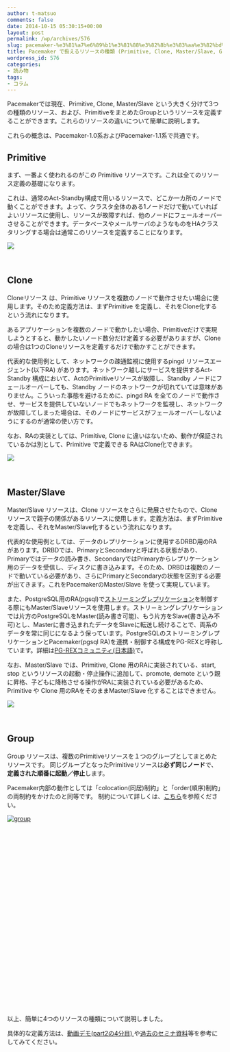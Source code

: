 ```yaml
---
author: t-matsuo
comments: false
date: 2014-10-15 05:30:15+00:00
layout: post
permalink: /wp/archives/576
slug: pacemaker-%e3%81%a7%e6%89%b1%e3%81%88%e3%82%8b%e3%83%aa%e3%82%bd%e3%83%bc%e3%82%b9%e3%81%ae%e7%a8%ae%e9%a1%9e-primitive-clone-masterslave
title: Pacemaker で扱えるリソースの種類 (Primitive, Clone, Master/Slave, Group)
wordpress_id: 576
categories:
- 読み物
tags:
- コラム
---
```


Pacemakerでは現在、Primitive, Clone, Master/Slave という大きく分けて3つの種類のリソース、および、PrimitiveをまとめたGroupというリソースを定義することができます。これらのリソースの違いについて簡単に説明します。

これらの概念は、Pacemaker-1.0系およびPacemaker-1.1系で共通です。


## Primitive


まず、一番よく使われるのがこの Primitive リソースです。これは全てのリソース定義の基礎になります。

これは、通常のAct-Standby構成で用いるリソースで、どこか一カ所のノードで動くことができます。よって、クラスタ全体のある1ノードだけで動いていればよいリソースに使用し、リソースが故障すれば、他のノードにフェールオーバーさせることができます。データベースやメールサーバのようなものをHAクラスタリングする場合は通常このリソースを定義することになります。

[![](/assets/images/wp-content/primitive.jpg)](/wp/archives/576/primitive)

 


## Clone


Cloneリソース は、Primitive リソースを複数のノードで動作させたい場合に使用します。そのため定義方法は、まずPrimitive を定義し、それをClone化するという流れになります。

あるアプリケーションを複数のノードで動かしたい場合、Primitiveだけで実現しようとすると、動かしたいノード数分だけ定義する必要がありますが、Cloneの場合は1つのCloneリソースを定義するだけで動かすことができます。

代表的な使用例として、ネットワークの疎通監視に使用するpingd リソースエージェント(以下RA) があります。ネットワーク越しにサービスを提供するAct-Standby 構成において、ActのPrimitiveリソースが故障し、Standby ノードにフェールオーバーしても、Standby ノードのネットワークが切れていては意味がありません。こういった事態を避けるために、pingd RA を全てのノードで動作させ、サービスを提供していないノードでもネットワークを監視し、ネットワークが故障してしまった場合は、そのノードにサービスがフェールオーバーしないようにするのが通常の使い方です。

なお、RAの実装としては、Primitive, Clone に違いはないため、動作が保証されているかは別として、Primitive で定義できる RAはClone化できます。

[![](/assets/images/wp-content/clone.jpg)](/wp/archives/576/clone)

 


## Master/Slave


Master/Slave リソースは、Clone リソースをさらに発展させたもので、Cloneリソースで親子の関係があるリソースに使用します。定義方法は、まずPrimitive を定義し、それをMaster/Slave化するという流れになります。

代表的な使用例としては、データのレプリケーションに使用するDRBD用のRA があります。DRBDでは、PrimaryとSecondaryと呼ばれる状態があり、Primaryではデータの読み書き、SecondaryではPrimaryからレプリケーション用のデータを受信し、ディスクに書き込みます。そのため、DRBDは複数のノードで動いている必要があり、さらにPrimaryとSecondaryの状態を区別する必要が出てきます。これをPacemakerのMaster/Slave を使って実現しています。

また、PostgreSQL用のRA(pgsql)で[ストリーミングレプリケーション](https://www.postgresql.jp/document/9.4/html/warm-standby.html#STREAMING-REPLICATION)を制御する際にもMaster/Slaveリソースを使用します。ストリ－ミングレプリケーションでは片方のPostgreSQLをMaster(読み書き可能)、もう片方をSlave(書き込み不可)とし、Masterに書き込まれたデータをSlaveに転送し続けることで、両系のデータを常に同じになるよう保っています。PostgreSQLのストリーミングレプリケーションとPacemaker(pgsql RA)を連携・制御する構成をPG-REXと呼称しています。詳細は[PG-REXコミュニティ(日本語)](https://osdn.jp/projects/pg-rex/)で。

なお、Master/Slave では、Primitive, Clone 用のRAに実装されている、start, stop というリソースの起動・停止操作に追加して、promote, demote という親に昇格、子どもに降格させる操作がRAに実装されている必要があるため、Primitive や Clone 用のRAをそのままMaster/Slave 化することはできません。

[![](/assets/images/wp-content/master_slave.jpg)](/wp/archives/576/master_slave)

 


## Group


Group リソースは、複数のPrimitiveリソースを１つのグループとしてまとめたリソースです。
同じグループとなったPrimitiveリソースは**必ず同じノード**で、**定義された順番に起動／停止**します。

Pacemaker内部の動作としては「colocation(同居)制約」と「order(順序)制約」の両制約をかけたのと同等です。
制約について詳しくは、[こちら](/wp/archives/3786)を参照ください。

[![group](/assets/images/wp-content/group.jpg)](/assets/images/wp-content/group.jpg)

 

 

 

 

 

 

 

 

 

 

 

 

 

 

<!-- more -->

以上、簡単に4つのリソースの種類について説明しました。

具体的な定義方法は、[動画デモ(part2の4分目) ](/wp/archives/441)や[過去のセミナ資料](/wp/archives/tag/osc)等を参考にしてみてください。
